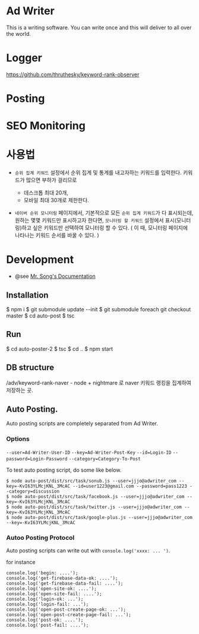 # Ad Writer

This is a writing software. You can write once and this will deliver to all over the world.


# Logger

https://github.com/thruthesky/keyword-rank-observer


# Posting

# SEO Monitoring



# 사용법

* `순위 집계 키워드` 설정에서 순위 집계 및 통계를 내고자하는 키워드를 입력한다. 키워드가 많으면 부하가 걸리므로
    * 데스크톱 최대 20개,
    * 모바일 최대 30개로 제한한다.

* `네이버 순위 모니터링` 페이지에서, 기본적으로 모든 `순위 집계 키워드`가 다 표시되는데,
    원하는 몇몇 키워드만 표시하고자 한다면, 
    `모니터링 할 키워드` 설정에서 표시(모니터링)하고 싶은 키워드만 선택하여 모니터링 할 수 있다. ( 이 때, 모니터링 페이지에 나타나는 키워드 순서를 바꿀 수 있다. )


# Development

* @see [Mr. Song's Documentation](https://docs.google.com/document/d/19C0kwNq9mMgun9Cl66Y-Hf-Yxdq4HpWAG0Mbf4d7jo8/edit#heading=h.m3ribc4ake2e)


## Installation

$ npm i
$ git submodule update --init
$ git submodule foreach git checkout master
$ cd auto-post
$ tsc



## Run

$ cd auto-poster-2
$ tsc
$ cd ..
$ npm start




## DB structure

/adv/keyword-rank-naver - node + nightmare 로 naver 키워드 랭킹을 집계하여 저장하는 곳.




## Auto Posting.

Auto posting scripts are completely separated from Ad Writer.


### Options

`--user=Ad-Writer-User-ID`
`--key=Ad-Writer-Post-Key`
`--id=Login-ID`
`--password=Login-Password`
`--category=Category-To-Post`


To test auto posting script, do some like below.

````
$ node auto-post/dist/src/task/sonub.js --user=jjjo@adwriter_com --key=-KvI63YLMcjKNL_3McAC --id=user1223@gmail.com --password=pass1223 --category=discussion
$ node auto-post/dist/src/task/facebook.js --user=jjjo@adwriter_com --key=-KvI63YLMcjKNL_3McAC
$ node auto-post/dist/src/task/twitter.js --user=jjjo@adwriter_com --key=-KvI63YLMcjKNL_3McAC
$ node auto-post/dist/src/task/google-plus.js --user=jjjo@adwriter_com --key=-KvI63YLMcjKNL_3McAC
````

### Autoo Posting Protocol

Auto posting scripts can write out with `console.log('xxxx: ... ')`.

for instance
````
console.log('begin: ....');
console.log('get-firebase-data-ok: ....');
console.log('get-firebase-data-fail: ....');
console.log('open-site-ok: ....');
console.log('open-site-fail: ....');
console.log('login-ok: ...');
console.log('login-fail: ...');
console.log('open-post-create-page-ok: ...');
console.log('open-post-create-page-fail: ...');
console.log('post-ok: ....');
console.log('post-fail: ....');
````
